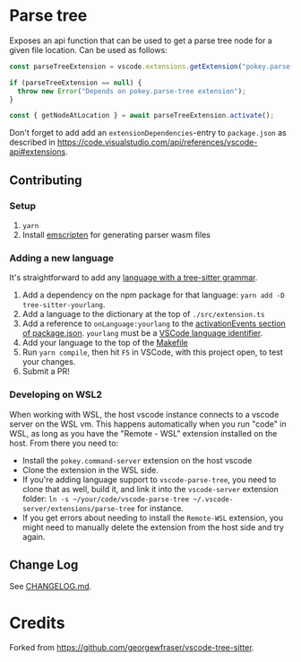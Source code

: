 # Parse tree

Exposes an api function that can be used to get a parse tree node for a given
file location. Can be used as follows:

```ts
const parseTreeExtension = vscode.extensions.getExtension("pokey.parse-tree");

if (parseTreeExtension == null) {
  throw new Error("Depends on pokey.parse-tree extension");
}

const { getNodeAtLocation } = await parseTreeExtension.activate();
```

Don't forget to add add an `extensionDependencies`-entry to `package.json` as
described in
https://code.visualstudio.com/api/references/vscode-api#extensions.

## Contributing

### Setup

1. `yarn`
2. Install [emscripten](https://emscripten.org/docs/getting_started/downloads.html) for generating parser wasm files

### Adding a new language

It's straightforward to add any [language with a tree-sitter grammar](https://tree-sitter.github.io/tree-sitter/).

1. Add a dependency on the npm package for that language: `yarn add -D tree-sitter-yourlang`.
2. Add a language to the dictionary at the top of `./src/extension.ts`
3. Add a reference to `onLanguage:yourlang` to the [activationEvents section of package.json](package.json). `yourlang` must be a [VSCode language identifier](https://code.visualstudio.com/docs/languages/identifiers).
4. Add your language to the top of the [Makefile](Makefile)
5. Run `yarn compile`, then hit `F5` in VSCode, with this project open, to test your changes.
6. Submit a PR!

### Developing on WSL2

When working with WSL, the host vscode instance connects to a vscode server on the WSL vm. This happens automatically when you run "code" in WSL, as long as you have the "Remote - WSL" extension installed on the host. From there you need to:

- Install the `pokey.command-server` extension on the host vscode
- Clone the extension in the WSL side.
- If you're adding language support to `vscode-parse-tree`, you need to clone that as well, build it, and link it into the `vscode-server` extension folder: `ln -s ~/your/code/vscode-parse-tree ~/.vscode-server/extensions/parse-tree` for instance.
- If you get errors about needing to install the `Remote-WSL` extension, you might need to manually delete the extension from the host side and try again.

## Change Log

See [CHANGELOG.md](CHANGELOG.md).

# Credits

Forked from https://github.com/georgewfraser/vscode-tree-sitter.
